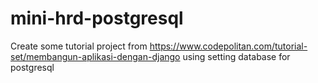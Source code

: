 # mini-hrd-postgresql
Create some tutorial project from https://www.codepolitan.com/tutorial-set/membangun-aplikasi-dengan-django using setting database for postgresql

